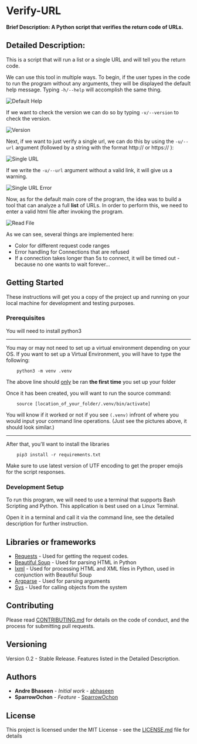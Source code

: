 # Verify-URL

**Brief Description: A Python script that verifies the return code of URLs.**

## Detailed Description:

This is a script that will run a list or a single URL and will tell you the return code.

We can use this tool in multiple ways. To begin, if the user types in the code to run the program without any arguments, they will be displayed the default help message. Typing `-h/--help` will accomplish the same thing.

![Default Help](docs/DefaultHelp.png)

If we want to check the version we can do so by typing `-v/--version` to check the version.

![Version](docs/Version.png)

Next, if we want to just verify a single url, we can do this by using the `-u/--url` argument (followed by a string with the format http:// or https:// ):

![Single URL](docs/SingleURL.png)

If we write the `-u/--url` argument without a valid link, it will give us a warning.

![Single URL Error](docs/SingleURLError.png)

Now, as for the default main core of the program, the idea was to build a tool that can analyze a full **list** of URLs. In order to perform this, we need to enter a valid html file after invoking the program.

![Read File](docs/ReadFile.png)

As we can see, several things are implemented here:

- Color for different request code ranges
- Error handling for Connections that are refused
- If a connection takes longer than 5s to connect, it will be timed out - because no one wants to wait forever...

## Getting Started

These instructions will get you a copy of the project up and running on your local machine for development and testing purposes.

### Prerequisites

You will need to install python3

---

You may or may not need to set up a virtual environment depending on your OS. If you want to set up a Virtual Environment, you will have to type the following:

```shell
    python3 -m venv .venv
```

The above line should <u>only</u> be ran **the first time** you set up your folder

Once it has been created, you will want to run the source command:

```shell
    source [location_of_your_folder/.venv/bin/activate]
```

You will know if it worked or not if you see `(.venv)` infront of where you would input your command line operations. (Just see the pictures above, it should look similar.)

---

After that, you'll want to install the libraries

```shell
    pip3 install -r requirements.txt
```

Make sure to use latest version of UTF encoding to get the proper emojis for the script responses.

### Development Setup

To run this program, we will need to use a terminal that supports Bash Scripting and Python. This application is best used on a Linux Terminal.

Open it in a terminal and call it via the command line, see the detailed description for further instruction.

## Libraries or frameworks

- [Requests](https://requests.readthedocs.io/en/master/) - Used for getting the request codes.
- [Beautiful Soup](https://www.crummy.com/software/BeautifulSoup/bs4/doc/) - Used for parsing HTML in Python
- [lxml](https://lxml.de/) - Used for processing HTML and XML files in Python, used in conjunction with Beautiful Soup
- [Argparse](https://docs.python.org/3/library/argparse.html) - Used for parsing arguments
- [Sys](https://docs.python.org/3/library/sys.html) - Used for calling objects from the system

## Contributing

Please read [CONTRIBUTING.md](https://gist.github.com/PurpleBooth/b24679402957c63ec426) for details on the code of conduct, and the process for submitting pull requests.

## Versioning

Version 0.2 - Stable Release. Features listed in the Detailed Description.

## Authors

- **Andre Bhaseen** - _Initial work_ - [abhaseen](https://github.com/abhaseen)
- **SparrowOchon** - _Feature_ - [SparrowOchon](https://github.com/SparrowOchon)

## License

This project is licensed under the MIT License - see the [LICENSE.md](LICENSE.md) file for details

[//]: # "## Acknowledgements"
